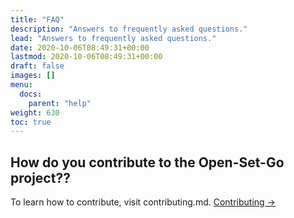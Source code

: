 ```yaml
---
title: "FAQ"
description: "Answers to frequently asked questions."
lead: "Answers to frequently asked questions."
date: 2020-10-06T08:49:31+00:00
lastmod: 2020-10-06T08:49:31+00:00
draft: false
images: []
menu:
  docs:
    parent: "help"
weight: 630
toc: true
---
```


## How do you contribute to the Open-Set-Go project??

To learn how to contribute, visit contributing.md. [Contributing →](http://github.com/AgainIoT/Open-Set-Go/blob/main/CONTRIBUTING.md)
